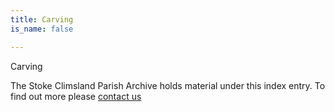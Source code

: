 ```yaml
---
title: Carving
is_name: false

---
```


Carving


The Stoke Climsland Parish Archive holds material under this index entry. To find out more please [contact us](/contact/)
